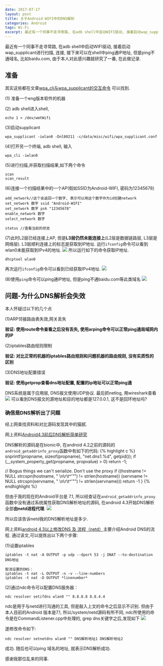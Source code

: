 ```yaml
---
date: 2017-07-17
layout: post
title: 关于Android-WIFI中的DNS解析
categories: Android
tags: Wi-Fi
excerpt: 最近有一个同事不走寻常路, 在adb shell中启动WIFI驱动, 接着启动wap_supplicant进行扫描, 连接, 接下来可以在shell中ping通IP地址, 但是ping不通域名, 比如baidu.com。
---
```


最近有一个同事不走寻常路, 在adb shell中启动WIFI驱动, 接着启动wap_supplicant进行扫描, 连接, 接下来可以在shell中ping通IP地址, 但是ping不通域名, 比如baidu.com, 由于本人对此感兴趣就研究了一番, 在此做记录.

## **准备**

其实这些都在文章[wpa_cli与wpa_supplicant的交互命令](http://www.cnblogs.com/lidabo/p/4660213.html) 可以找到.

(1) 准备一个eng版本软件的机器

(2) adb shell进入shell, 
```
echo 1 > /dev/wmtWifi
```

(3)启动supplicant
```
wpa_supplicant -iwlan0 -Dnl80211 -c/data/misc/wifi/wpa_supplicant.conf
```

(4)打开另一个终端, adb shell, 输入
```
wpa_cli -iwlan0
```

(5)进行扫描,并获取扫描结果,如下两个命令
```
scan
scan_result
```
(6)连接一个扫描结果中的一个AP(假如SSID为Android-WIFI, 密码为12345678)
```
add_network//这个会返回一个数字, 表示可以用这个数字作为id创建network
set_network 数字 ssid "Android-WIFI"
set_network 数字 psk "12345678"
enable_network 数字
select_network 数字

status //查看当前的状态
```
(7)此时L2层已经连接上AP, 但是**L3层仍然未能连接上**(L2层是数据链路层, L3层是网络层). L3层顺利连接上的标志是获取到IP地址. 运行`ifconfig`命令可以看到wlan0未能获取到IPv4的地址. 
![](/blog/assets/wifi/wifi-dns-4.png)
所以运行如下的命令获取IP地址.
```
dhcptool wlan0
```
再次运行`ifconfig`命令可以看到已经获取IPv4地址.
![](/blog/assets/wifi/wifi-dns-5.png)

(8)使用`ping`命令可以ping通IP地址, 但是ping不通baidu.com等此类域名
![](/blog/assets/wifi/wifi-dns-6.png)

## **问题-为什么DNS解析会失效**

本人怀疑过以下的几个点

(1)ARP邻接路由表失效,网关丢失

**验证: 使用route命令查看之后没有丢失, 使用arping命令可以正常ping通局域网内的IP**

(2)iptables路由规则限制

**验证: 对比正常的机器的iptables路由规则和问题机器的路由规则, 没有实质性的区别**

(3)DNS地址配置错误

**验证: 使用getprop查看dns地址配置, 配置的ip地址可以正常ping通**

DNS系统是属于应用层, DNS报文使用UDP协议. 最后抓netlog, 用wireshark查看
![](/blog/assets/wifi/wifi-dns-1.png) 
可以看到DNS报文的源地址和目的地址都是127.0.0.1, 这不是回环地址吗?

### **确信是DNS解析出了问题**
经上网查找资料和对比源码发现其中的猫腻.

网上资料[Android4.3前后DNS解析简单研究](http://blog.csdn.net/insswer/article/details/17382535)

DNS解析的源码是在bionic中, 在android 4.2之前的源码的`android_getaddrinfo_proxy`函数中有如下的代码:
{% highlight  c %}
snprintf(propname, sizeof(propname), "net.dns1.%d", getpid()); 
if (__system_property_get(propname, propvalue) > 0) 
        return -1;  
    
// Bogus things we can't serialize.  Don't use the proxy
if ((hostname != NULL 
    strcspn(hostname, " \n\r\t^'\"") != strlen(hostname)) 
   (servname != NULL 
    strcspn(servname, " \n\r\t^'\"") != strlen(servname))) 
    return -1
} 
{% endhighlight %}

但由于我的现在的Android平台是 7.1, 所以经查证在`android_getaddrinfo_proxy`函数中没有通过系统属性获取DNS解析地址的源码, 在android 4.3开始DNS解析全部**由netd进程代理**.
![](/blog/assets/wifi/wifi-dns-2.png)

所以应该告诉netd我的DNS解析地址是多少.

网上资料[android 4.3以上修改DNS 及 流程（netd）](http://blog.csdn.net/ganyue803/article/details/51646284)主要介绍Android DNS的流程. 通过该文,可以提炼出以下两个步骤:

(1)设置iptables
```
iptables -t nat -A OUTPUT -p udp --dport 53 -j DNAT --to-destination DNS地址

取消设置的DNS：
iptables -t nat -L OUTPUT -n -v --line-numbers
iptables -t nat -D OUTPUT *linenumber*
```

(2)通过ndc命令可以配置DNS服务器：
```
ndc resolver setifdns wlan0 "" 8.8.8.8 8.8.4.4
```

ndc是用于与netd进行沟通的工具, 但是敲入上文的命令之后显示不识别.
但由于本人目前的Android 版本是7.1, 所以/system/netd源码有所不同, ndc所使用的命令是在CommandListener.cpp中处理的, grep dns关键字之后,发现如下
![](/blog/assets/wifi/wifi-dns-3.png)

遂修改命令如下:
```
ndc resolver setnetdns wlan0 "" DNS解析地址1 DNS解析地址2
```

成功. 随后也可以ping 域名的地址, 就表示DNS解析成功.

感谢我那位乱来的同事.
